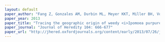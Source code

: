 ```yaml
---
layout: default
paper_author: "Fang Z, Gonzales AM, Durbin ML, Meyer KKT, Miller BH, Volz KM, Clegg MT, Morrell PL "
paper_year: 2013
paper_title: "Tracing the geographic origin of weedy <i>Ipomoea purpurea</i> (common morning glory) in the Southeastern United States"
paper_journal: "Journal of Heredity 104: 666-677"
paper_url: "http://jhered.oxfordjournals.org/content/early/2013/07/26/jhered.est046.abstract"
---
```


